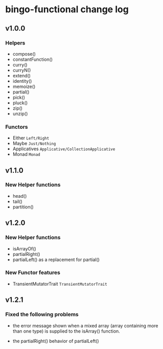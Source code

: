 # bingo-functional change log

## v1.0.0

### Helpers

- compose()
- constantFunction()
- curry()
- curryN()
- extend()
- identity()
- memoize()
- partial()
- pick()
- pluck()
- zip()
- unzip()

### Functors

- Either ```Left/Right```
- Maybe ```Just/Nothing```
- Applicatives ```Applicative/CollectionApplicative```
- Monad ```Monad```

## v1.1.0

### New Helper functions

- head()
- tail()
- partition()

## v1.2.0

### New Helper functions

- isArrayOf()
- partialRight()
- partialLeft() as a replacement for partial()

### New Functor features

- TransientMutatorTrait ```TransientMutatorTrait```

## v1.2.1

### Fixed the following problems

- the error message shown when a mixed array (array containing more than one type) is supplied to the isArray() function.

- the partialRight() behavior of partialLeft()
